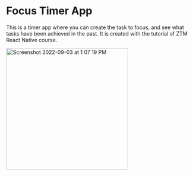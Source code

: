 # Focus Timer App

This is a timer app where you can create the task to focus, and see what tasks have been achieved in the past.
It is created with the tutorial of ZTM React Native course.

<img width="328" alt="Screenshot 2022-09-03 at 1 07 19 PM" src="https://user-images.githubusercontent.com/49362324/188256694-97042bc4-4a57-4e65-b9e8-2e2a6da9ef5e.png">
